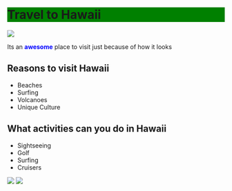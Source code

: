 <!DOCTYPE html>
<html>
    <head>
        <style>
        h1{background-color:green;}
        #awesome {color:blue;}
        </style>
    </head>
    <body>
    <h1>Travel to Hawaii</h1>
        <img src="https://cdn.kastatic.org/third_party/javascript-khansrc/live-editor/build/images/landscapes/mountains-in-hawaii.png"> 
        <p> Its an <strong id="awesome">awesome</strong> place to visit just because of how it looks </p>
        <h2> Reasons to visit Hawaii</h2> 
       <ul>
       <li>Beaches</li> 
          <li>Surfing</li> 
           <li>Volcanoes</li>
           <li>Unique Culture</li>
           </ul> 
           <h2> What activities can you do in Hawaii</h2>
           <ul>
       <li>Sightseeing</li> 
          <li>Golf</li> 
           <li>Surfing</li>
           <li>Cruisers</li>
           </ul> 
           <img src="https://cdn.kastatic.org/third_party/javascript-khansrc/live-editor/build/images/landscapes/beach-waves-daytime.png">
           <img src="https://cdn.kastatic.org/third_party/javascript-khansrc/live-editor/build/images/landscapes/beach.png">
        
</body>
</html>
